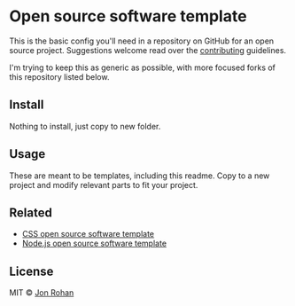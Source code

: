 # Open source software template

This is the basic config you'll need in a repository on GitHub for an open source project. Suggestions welcome read over the [contributing](/CONTRIBUTING.md) guidelines.

I'm trying to keep this as generic as possible, with more focused forks of this repository listed below.

## Install

Nothing to install, just copy to new folder.

## Usage

These are meant to be templates, including this readme. Copy to a new project and modify relevant parts to fit your project.

## Related

* [CSS open source software template](https://github.com/jonrohan/css-oss-template)
* [Node.js open source software template](https://github.com/jonrohan/nodejs-oss-template)

## License

MIT &copy; [Jon Rohan](http://jonrohan.codes)
